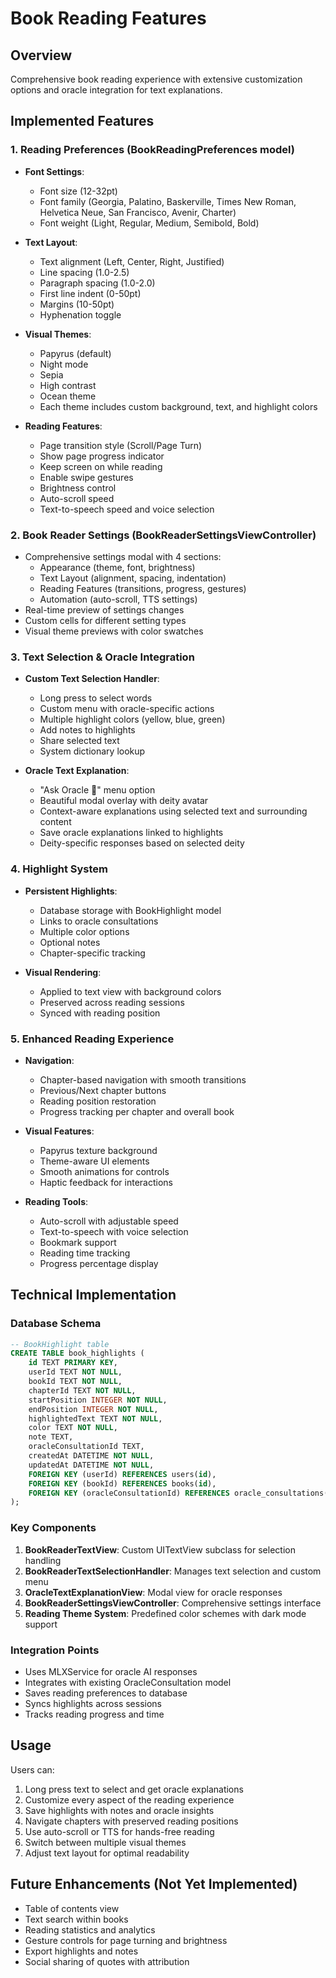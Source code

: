 # Book Reading Features

## Overview
Comprehensive book reading experience with extensive customization options and oracle integration for text explanations.

## Implemented Features

### 1. Reading Preferences (BookReadingPreferences model)
- **Font Settings**:
  - Font size (12-32pt)
  - Font family (Georgia, Palatino, Baskerville, Times New Roman, Helvetica Neue, San Francisco, Avenir, Charter)
  - Font weight (Light, Regular, Medium, Semibold, Bold)
  
- **Text Layout**:
  - Text alignment (Left, Center, Right, Justified)
  - Line spacing (1.0-2.5)
  - Paragraph spacing (1.0-2.0)
  - First line indent (0-50pt)
  - Margins (10-50pt)
  - Hyphenation toggle

- **Visual Themes**:
  - Papyrus (default)
  - Night mode
  - Sepia
  - High contrast
  - Ocean theme
  - Each theme includes custom background, text, and highlight colors

- **Reading Features**:
  - Page transition style (Scroll/Page Turn)
  - Show page progress indicator
  - Keep screen on while reading
  - Enable swipe gestures
  - Brightness control
  - Auto-scroll speed
  - Text-to-speech speed and voice selection

### 2. Book Reader Settings (BookReaderSettingsViewController)
- Comprehensive settings modal with 4 sections:
  - Appearance (theme, font, brightness)
  - Text Layout (alignment, spacing, indentation)
  - Reading Features (transitions, progress, gestures)
  - Automation (auto-scroll, TTS settings)
- Real-time preview of settings changes
- Custom cells for different setting types
- Visual theme previews with color swatches

### 3. Text Selection & Oracle Integration
- **Custom Text Selection Handler**:
  - Long press to select words
  - Custom menu with oracle-specific actions
  - Multiple highlight colors (yellow, blue, green)
  - Add notes to highlights
  - Share selected text
  - System dictionary lookup

- **Oracle Text Explanation**:
  - "Ask Oracle 🔮" menu option
  - Beautiful modal overlay with deity avatar
  - Context-aware explanations using selected text and surrounding content
  - Save oracle explanations linked to highlights
  - Deity-specific responses based on selected deity

### 4. Highlight System
- **Persistent Highlights**:
  - Database storage with BookHighlight model
  - Links to oracle consultations
  - Multiple color options
  - Optional notes
  - Chapter-specific tracking

- **Visual Rendering**:
  - Applied to text view with background colors
  - Preserved across reading sessions
  - Synced with reading position

### 5. Enhanced Reading Experience
- **Navigation**:
  - Chapter-based navigation with smooth transitions
  - Previous/Next chapter buttons
  - Reading position restoration
  - Progress tracking per chapter and overall book

- **Visual Features**:
  - Papyrus texture background
  - Theme-aware UI elements
  - Smooth animations for controls
  - Haptic feedback for interactions

- **Reading Tools**:
  - Auto-scroll with adjustable speed
  - Text-to-speech with voice selection
  - Bookmark support
  - Reading time tracking
  - Progress percentage display

## Technical Implementation

### Database Schema
```sql
-- BookHighlight table
CREATE TABLE book_highlights (
    id TEXT PRIMARY KEY,
    userId TEXT NOT NULL,
    bookId TEXT NOT NULL,
    chapterId TEXT NOT NULL,
    startPosition INTEGER NOT NULL,
    endPosition INTEGER NOT NULL,
    highlightedText TEXT NOT NULL,
    color TEXT NOT NULL,
    note TEXT,
    oracleConsultationId TEXT,
    createdAt DATETIME NOT NULL,
    updatedAt DATETIME NOT NULL,
    FOREIGN KEY (userId) REFERENCES users(id),
    FOREIGN KEY (bookId) REFERENCES books(id),
    FOREIGN KEY (oracleConsultationId) REFERENCES oracle_consultations(id)
);
```

### Key Components
1. **BookReaderTextView**: Custom UITextView subclass for selection handling
2. **BookReaderTextSelectionHandler**: Manages text selection and custom menu
3. **OracleTextExplanationView**: Modal view for oracle responses
4. **BookReaderSettingsViewController**: Comprehensive settings interface
5. **Reading Theme System**: Predefined color schemes with dark mode support

### Integration Points
- Uses MLXService for oracle AI responses
- Integrates with existing OracleConsultation model
- Saves reading preferences to database
- Syncs highlights across sessions
- Tracks reading progress and time

## Usage

Users can:
1. Long press text to select and get oracle explanations
2. Customize every aspect of the reading experience
3. Save highlights with notes and oracle insights
4. Navigate chapters with preserved reading positions
5. Use auto-scroll or TTS for hands-free reading
6. Switch between multiple visual themes
7. Adjust text layout for optimal readability

## Future Enhancements (Not Yet Implemented)
- Table of contents view
- Text search within books
- Reading statistics and analytics
- Gesture controls for page turning and brightness
- Export highlights and notes
- Social sharing of quotes with attribution